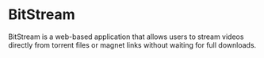 # BitStream
BitStream is a web-based application that allows users to stream videos directly from torrent files or magnet links without waiting for full downloads.